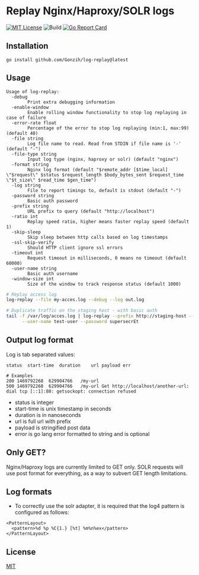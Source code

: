 # Replay Nginx/Haproxy/SOLR logs

[![MIT License][license-image]][license-url]
![Build](https://github.com/Gonzih/log-replay/workflows/CI/badge.svg)
[![Go Report Card](https://goreportcard.com/badge/github.com/Gonzih/log-replay)](https://goreportcard.com/report/github.com/Gonzih/log-replay)

## Installation

```
go install github.com/Gonzih/log-replay@latest
```

## Usage

```
Usage of log-replay:
  -debug
        Print extra debugging information
  -enable-window
        Enable rolling window functionality to stop log replaying in case of failure
  -error-rate float
        Percentage of the error to stop log replaying (min:1, max:99) (default 40)
  -file string
        Log file name to read. Read from STDIN if file name is '-' (default "-")
  -file-type string
        Input log type (nginx, haproxy or solr) (default "nginx")
  -format string
        Nginx log format (default "$remote_addr [$time_local] \"$request\" $status $request_length $body_bytes_sent $request_time \"$t_size\" $read_time $gen_time")
  -log string
        File to report timings to, default is stdout (default "-")
  -password string
        Basic auth password
  -prefix string
        URL prefix to query (default "http://localhost")
  -ratio int
        Replay speed ratio, higher means faster replay speed (default 1)
  -skip-sleep
        Skip sleep between http calls based on log timestamps
  -ssl-skip-verify
        Should HTTP client ignore ssl errors
  -timeout int
        Request timeout in milliseconds, 0 means no timeout (default 60000)
  -user-name string
        Basic auth username
  -window-size int
        Size of the window to track response status (default 1000)
```

```bash
# Replay access log
log-replay --file my-acces.log --debug --log out.log

# Duplicate traffic on the staging host - with basic auth
tail -f /var/log/acces.log | log-replay --prefix http://staging-host --log staging.log --skip-sleep \
      --user-name test-user --password supersecrEt
```

## Output log format

Log is tab separated values:

```
status	start-time	duration	url payload err

# Examples
200	1469792268	629904766	/my-url
500	1469792268	629904766	/my-url	Get http://localhost/another-url: dial tcp [::1]:80: getsockopt: connection refused
```

* status is integer
* start-time is unix timestamp in seconds
* duration is in nanoseconds
* url is full url with prefix
* payload is stringified post data
* error is go lang error formatted to string and is optional

## Only GET?

Nginx/Haproxy logs are currently limited to GET only.
SOLR requests will use post format for everything, as a way to subvert GET length limitations.

## Log formats

* To correctly use the solr adapter, it is required that the log4 pattern is configured as follows:

```
<PatternLayout>
  <pattern>%d %p %C{1.} [%t] %m%n%ex</pattern>
</PatternLayout>
```

## License

[MIT](LICENSE)

[license-url]: LICENSE

[license-image]: https://img.shields.io/github/license/mashape/apistatus.svg

[capture]: capture.png
